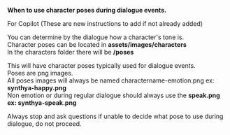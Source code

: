 **When to use character poses during dialogue events.** 

For Copilot (These are new instructions to add if not already added) 

You can determine by the dialogue how a character's tone is.   
Character poses can be located in **assets/images/characters**  
In the characters folder there will be **/poses**

This will have character poses typically used for dialogue events.   
Poses are png images.   
All poses images will always be named charactername-emotion.png ex: **synthya-happy.png**  
Non emotion or during regular dialogue should always use the **speak.png  ex: synthya-speak.png**

Always stop and ask questions if unable to decide what pose to use during dialogue, do not proceed.  
